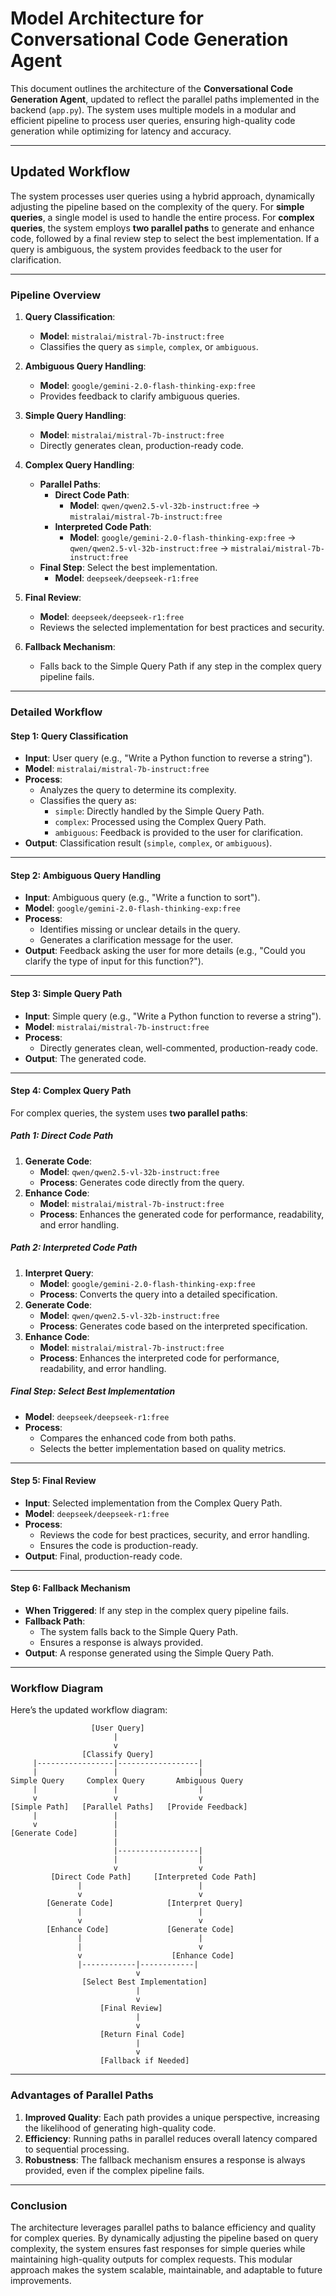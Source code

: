 # Model Architecture for Conversational Code Generation Agent

This document outlines the architecture of the **Conversational Code Generation Agent**, updated to reflect the parallel paths implemented in the backend (`app.py`). The system uses multiple models in a modular and efficient pipeline to process user queries, ensuring high-quality code generation while optimizing for latency and accuracy.

---

## **Updated Workflow**

The system processes user queries using a hybrid approach, dynamically adjusting the pipeline based on the complexity of the query. For **simple queries**, a single model is used to handle the entire process. For **complex queries**, the system employs **two parallel paths** to generate and enhance code, followed by a final review step to select the best implementation. If a query is ambiguous, the system provides feedback to the user for clarification.

---

### **Pipeline Overview**

1. **Query Classification**:
   - **Model**: `mistralai/mistral-7b-instruct:free`
   - Classifies the query as `simple`, `complex`, or `ambiguous`.

2. **Ambiguous Query Handling**:
   - **Model**: `google/gemini-2.0-flash-thinking-exp:free`
   - Provides feedback to clarify ambiguous queries.

3. **Simple Query Handling**:
   - **Model**: `mistralai/mistral-7b-instruct:free`
   - Directly generates clean, production-ready code.

4. **Complex Query Handling**:
   - **Parallel Paths**:
     - **Direct Code Path**:
       - **Model**: `qwen/qwen2.5-vl-32b-instruct:free` → `mistralai/mistral-7b-instruct:free`
     - **Interpreted Code Path**:
       - **Model**: `google/gemini-2.0-flash-thinking-exp:free` → `qwen/qwen2.5-vl-32b-instruct:free` → `mistralai/mistral-7b-instruct:free`
   - **Final Step**: Select the best implementation.
     - **Model**: `deepseek/deepseek-r1:free`

5. **Final Review**:
   - **Model**: `deepseek/deepseek-r1:free`
   - Reviews the selected implementation for best practices and security.

6. **Fallback Mechanism**:
   - Falls back to the Simple Query Path if any step in the complex query pipeline fails.

---

### **Detailed Workflow**

#### **Step 1: Query Classification**
- **Input**: User query (e.g., "Write a Python function to reverse a string").
- **Model**: `mistralai/mistral-7b-instruct:free`
- **Process**:
  - Analyzes the query to determine its complexity.
  - Classifies the query as:
    - `simple`: Directly handled by the Simple Query Path.
    - `complex`: Processed using the Complex Query Path.
    - `ambiguous`: Feedback is provided to the user for clarification.
- **Output**: Classification result (`simple`, `complex`, or `ambiguous`).

---

#### **Step 2: Ambiguous Query Handling**
- **Input**: Ambiguous query (e.g., "Write a function to sort").
- **Model**: `google/gemini-2.0-flash-thinking-exp:free`
- **Process**:
  - Identifies missing or unclear details in the query.
  - Generates a clarification message for the user.
- **Output**: Feedback asking the user for more details (e.g., "Could you clarify the type of input for this function?").

---

#### **Step 3: Simple Query Path**
- **Input**: Simple query (e.g., "Write a Python function to reverse a string").
- **Model**: `mistralai/mistral-7b-instruct:free`
- **Process**:
  - Directly generates clean, well-commented, production-ready code.
- **Output**: The generated code.

---

#### **Step 4: Complex Query Path**
For complex queries, the system uses **two parallel paths**:

##### **Path 1: Direct Code Path**
1. **Generate Code**:
   - **Model**: `qwen/qwen2.5-vl-32b-instruct:free`
   - **Process**: Generates code directly from the query.
2. **Enhance Code**:
   - **Model**: `mistralai/mistral-7b-instruct:free`
   - **Process**: Enhances the generated code for performance, readability, and error handling.

##### **Path 2: Interpreted Code Path**
1. **Interpret Query**:
   - **Model**: `google/gemini-2.0-flash-thinking-exp:free`
   - **Process**: Converts the query into a detailed specification.
2. **Generate Code**:
   - **Model**: `qwen/qwen2.5-vl-32b-instruct:free`
   - **Process**: Generates code based on the interpreted specification.
3. **Enhance Code**:
   - **Model**: `mistralai/mistral-7b-instruct:free`
   - **Process**: Enhances the interpreted code for performance, readability, and error handling.

##### **Final Step: Select Best Implementation**
- **Model**: `deepseek/deepseek-r1:free`
- **Process**:
  - Compares the enhanced code from both paths.
  - Selects the better implementation based on quality metrics.

---

#### **Step 5: Final Review**
- **Input**: Selected implementation from the Complex Query Path.
- **Model**: `deepseek/deepseek-r1:free`
- **Process**:
  - Reviews the code for best practices, security, and error handling.
  - Ensures the code is production-ready.
- **Output**: Final, production-ready code.

---

#### **Step 6: Fallback Mechanism**
- **When Triggered**: If any step in the complex query pipeline fails.
- **Fallback Path**:
  - The system falls back to the Simple Query Path.
  - Ensures a response is always provided.
- **Output**: A response generated using the Simple Query Path.

---

### **Workflow Diagram**

Here’s the updated workflow diagram:

```
                  [User Query]
                       |
                       v
                [Classify Query]
     |-----------------|------------------|
     |                 |                  |
Simple Query     Complex Query       Ambiguous Query
     |                 |                  |
     v                 v                  v
[Simple Path]   [Parallel Paths]   [Provide Feedback]
     |                 |                  
     v                 |                  
[Generate Code]        |                  
                       |                  
                       |------------------|
                       |                  |
                       v                  v
         [Direct Code Path]     [Interpreted Code Path]
               |                          |
               v                          v
        [Generate Code]            [Interpret Query]
               |                          |
               v                          v
        [Enhance Code]             [Generate Code]
               |                          |
               |                          v
               v                    [Enhance Code]
               |------------|------------|
                            v
                [Select Best Implementation]
                            |
                            v
                    [Final Review]
                            |
                            v
                    [Return Final Code]
                            |
                            v
                    [Fallback if Needed]

```

---

### **Advantages of Parallel Paths**
1. **Improved Quality**: Each path provides a unique perspective, increasing the likelihood of generating high-quality code.
2. **Efficiency**: Running paths in parallel reduces overall latency compared to sequential processing.
3. **Robustness**: The fallback mechanism ensures a response is always provided, even if the complex pipeline fails.

---

### **Conclusion**
The architecture leverages parallel paths to balance efficiency and quality for complex queries. By dynamically adjusting the pipeline based on query complexity, the system ensures fast responses for simple queries while maintaining high-quality outputs for complex requests. This modular approach makes the system scalable, maintainable, and adaptable to future improvements.